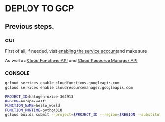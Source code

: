 # DEPLOY TO GCP

## Previous steps.
### GUI
First of all, if needed, visit [enabling the service account](https://cloud.google.com/build/docs/securing-builds/configure-access-for-cloud-build-service-account)and make sure 

As well as [Cloud Functions API](https://console.cloud.google.com/apis/library/cloudfunctions.googleapis.com) and [Cloud Resource Manager API](https://console.cloud.google.com/apis/library/cloudresourcemanager.googleapis.com)

### CONSOLE
```bash
gcloud services enable cloudfunctions.googleapis.com
gcloud services enable cloudresourcemanager.googleapis.com
```

```bash
PROJECT_ID=halogen-oxide-362913
REGION=europe-west1
FUNCTION_NAME=hello_world
FUNCTION_RUNTIME=python310
gcloud builds submit --project=$PROJECT_ID --region=$REGION --substitutions=_FUNCTION_NAME=$FUNCTION_NAME,_REGION=$REGION,_FUNCTION_RUNTIME=$FUNCTION_RUNTIME .
```